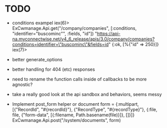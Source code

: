 # TODO
- conditions exampel
iex(6)> ExCwmanage.Api.get("/company/companies", [:conditions, "identifier=\"buscominc\"", :fields, "id"]) 
"https://api-na.myconnectwise.net/v4_6_release/apis/3.0/company/companies?conditions=identifier=\"buscominc\"&fields=id"
{:ok, [%{"id" => 250}]}
iex(7)> 

- better generate_options
- better handling for 404 (etc) responses
- need to rename the function calls inside of callbacks to be more agnostic?
- take a really good look at the api sandbox and behaviors, seems messy
- Implement post_form helper or document
 form = {:multipart, [{"RecordId", "#{recordId}"}, {"RecordType", "#{recordType}"},
                         {:file, file, {"form-data", [{:filename, Path.basename(file)}]}, []}]}
    ExCwmanage.Api.post("/system/documents", form)

